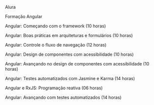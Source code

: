 Alura

Formação Angular</br>

Angular: Começando com o framework (10 horas)</br>

Angular: Boas práticas em arquiteturas e formulários (10 horas)</br>

Angular: Controle o fluxo de navegação (12 horas)</br>

Angular: Design de componentes com acessibilidade (10 horas)</br>

Angular: Avançando no design de componentes com acessibilidade (10 horas)</br>

Angular: Testes automatizados com Jasmine e Karma (14 horas)</br>

Angular e RxJS: Programação reativa (06 horas)</br>

Angular: Avançando com testes automatizados (14 horas)</br>